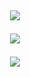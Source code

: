 <h2 align="center">

  
<p align="center">
  
  <img src="https://bit.ly/3FB0C9i">
  </p>
  

  <img src="https://bit.ly/3j7nhSV">
  </p>








<img src="https://cdn.discordapp.com/emojis/961005750841409586.gif?size=44&quality=lossless">
<h2 align="center">
  <img src="">
  

<!---
Blast3x/Blast3x is a ✨ special ✨ repository because its `README.md` (this file) appears on your GitHub profile.
You can click the Preview link to take a look at your changes.
--->
